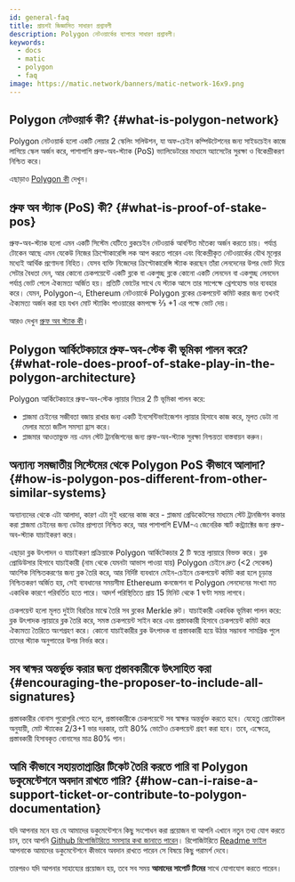```yaml
---
id: general-faq
title: প্রায়শই জিজ্ঞাসিত সাধারণ প্রশ্নাবলী
description: Polygon নেটওয়ার্কের ব্যাপারে সাধারণ প্রশ্নাবলী।
keywords:
  - docs
  - matic
  - polygon
  - faq
image: https://matic.network/banners/matic-network-16x9.png
---
```


## Polygon নেটওয়ার্ক কী? {#what-is-polygon-network}

Polygon নেটওয়ার্ক হলো একটি লেয়ার 2 স্কেলিং সলিউশন, যা অফ-চেইন কম্পিউটেশনের জন্য সাইডচেইন কাজে লাগিয়ে স্কেল অর্জন করে, পাশাপাশি প্রুফ-অব-স্ট্যাক (PoS) ভ্যালিডেটরের মাধ্যমে অ্যাসেটের সুরক্ষা ও বিকেন্দ্রীকরণ নিশ্চিত করে।

এছাড়াও [Polygon কী](/docs/home/polygon-basics/what-is-polygon) দেখুন।

## প্রুফ অব স্ট্যাক (PoS) কী? {#what-is-proof-of-stake-pos}

প্রুফ-অব-স্ট্যাক হলো এমন একটি সিস্টেম যেটিতে ব্লকচেইন নেটওয়ার্ক আবণ্টিত মতৈক্য অর্জন করতে চায়। পর্যাপ্ত টোকেন আছে এমন যেকেউ নিজের ক্রিপ্টোকারেন্সি লক আপ করতে পারেন এবং বিকেন্দ্রীকৃত নেটওয়ার্কের যৌথ মূল্যের মধ্যেই আর্থিক প্রণোদনা নিহিত। যেসব ব্যক্তি নিজেদের ক্রিপ্টোকারেন্সি স্ট্যাক করছেন তাঁরা লেনদেনের উপর ভোট দিয়ে সেটার বৈধতা দেন, আর কোনো চেকপয়েন্টে একটি ব্লকে বা একগুচ্ছ ব্লকে কোনো একটি লেনদেন বা একগুচ্ছ লেনদেন পর্যাপ্ত ভোট পেলে ঐক্যমত্য অর্জিত হয়। প্রতিটি ভোটের সাথে যে স্ট্যাক আসে তার সাপেক্ষে থ্রেশহোল্ড ভার ব্যবহার করে। যেমন, Polygon-এ, Ethereum নেটওয়ার্কে Polygon ব্লকের চেকপয়েন্ট কমিট করার জন্য তখনই ঐক্যমত্য অর্জন করা হয় যখন মোট স্ট্যাকিং পাওয়ারের কমপক্ষে ⅔ +1 এর পক্ষে ভোট দেয়।

আরও দেখুন [প্রুফ অব স্ট্যাক কী](/docs/home/polygon-basics/what-is-proof-of-stake)।

## Polygon আর্কিটেকচারে প্রুফ-অব-স্টেক কী ভূমিকা পালন করে? {#what-role-does-proof-of-stake-play-in-the-polygon-architecture}

Polygon আর্কিটেকচারে প্রুফ-অব-স্টেক ল্যায়ার নিচের 2 টি ভূমিকা পালন করে:

* প্লাজমা চেইনের সজীবতা বজায় রাখার জন্য একটি ইনসেন্টিভাইজেশন ল্যায়ার হিসাবে কাজ করে, মূলত ডেটা না মেলার মতো জটিল সমস্যা হ্রাস করে।
* প্লাজমার আওতাভুক্ত নয় এমন স্টেট ট্রানজিশনের জন্য প্রুফ-অব-স্ট্যাক সুরক্ষা নিশ্চয়তা বাস্তবায়ন করুন।

## অন্যান্য সমজাতীয় সিস্টেমের থেকে Polygon PoS কীভাবে আলাদা? {#how-is-polygon-pos-different-from-other-similar-systems}

অন্যান্যদের থেকে এটা আলাদা, কারণ এটা দুই ধরনের কাজ করে - প্লাজমা প্রেডিকেটসের মাধ্যমে স্টেট ট্রানজিশন কভার করা প্লাজমা চেইনের জন্য ডেটার প্রাপ্যতা নিশ্চিত করে, আর পাশাপাশি EVM-এ জেনেরিক স্মার্ট কন্ট্র্যাক্টের জন্য প্রুফ-অব-স্ট্যাক যাচাইকরণ করে।

এছাড়া ব্লক উৎপাদন ও যাচাইকরণ প্রক্রিয়াকে Polygon আর্কিটেকচার 2 টি স্বতন্ত্র ল্যায়ারে বিভক্ত করে। ব্লক প্রোডিউসার হিসাবে যাচাইকারী (নাম থেকে যেমনটা আভাস পাওয়া যায়) Polygon চেইনে দ্রুত (<2 সেকেন্ড) আংশিক নিশ্চিতকরণের জন্য ব্লক তৈরি করে, আর নির্দিষ্ট ব্যবধানে মেইন-চেইনে চেকপয়েন্ট কমিট করা হলে চূড়ান্ত নিশ্চিতকরণ অর্জিত হয়, সেই ব্যবধানের সময়সীমা Ethereum কনজেশন বা Polygon লেনদেনের সংখ্যা মত একাধিক কারণে পরিবর্তিত হতে পারে। আদর্শ পরিস্থিতিতে প্রায় 15 মিনিট থেকে 1 ঘণ্টা সময় লাগবে।

চেকপয়েন্ট হলো মূলত দুইটা বিরতির মাঝে তৈরি সব ব্লকের Merkle রুট। যাচাইকারী একাধিক ভূমিকা পালন করে: ব্লক উৎপাদক ল্যায়ারে ব্লক তৈরি করে, সমস্ত চেকপয়েন্ট সাইন করে এবং প্রস্তাবকারী হিসাবে চেকপয়েন্ট কমিট করে ঐক্যমত্য তৈরিতে অংশগ্রহণ করে। কোনো যাচাইকারীর ব্লক উৎপাদক বা প্রস্তাবকারী হয়ে উঠার সম্ভাবনা সামগ্রিক পুলে তাদের স্ট্যাক অনুপাতের উপর নির্ভর করে।

## সব স্বাক্ষর অন্তর্ভুক্ত করার জন্য প্রস্তাবকারীকে উৎসাহিত করা {#encouraging-the-proposer-to-include-all-signatures}

প্রস্তাবকারীর বোনাস পুরোপুরি পেতে হলে, প্রস্তাবকারীকে চেকপয়েন্টে সব স্বাক্ষর অন্তর্ভুক্ত করতে হবে। যেহেতু প্রোটোকল অনুযায়ী, মোট স্ট্যাকের 2/3+1 ভার দরকার, তাই 80% ভোটেও চেকপয়েন্ট গ্রহণ করা হবে। তবে, এক্ষেত্রে, প্রস্তাবকারী হিসাবকৃত বোনাসের মাত্র 80% পান।

## আমি কীভাবে সহায়তাপ্রাপ্তির টিকেট তৈরি করতে পারি বা Polygon ডকুমেন্টেশনে অবদান রাখতে পারি? {#how-can-i-raise-a-support-ticket-or-contribute-to-polygon-documentation}
যদি আপনার মনে হয় যে আমাদের ডকুমেন্টেশনে কিছু সংশোধন করা প্রয়োজন বা আপনি এখানে নতুন তথ্য যোগ করতে চান, তবে আপনি [Github রিপোজিটরিতে সমস্যার কথা জানাতে পারেন](https://github.com/maticnetwork/matic.js/issues)। রিপোজিটরিতে [Readme ফাইল](https://github.com/maticnetwork/matic-docs/blob/master/README.md) আপনাকে আমাদের ডকুমেন্টেশনে কীভাবে অবদান রাখতে পারেন সে বিষয়ে কিছু পরামর্শ দেবে।

তারপরও যদি আপনার সাহায্যের প্রয়োজন হয়, তবে সব সময় **আমাদের সাপোর্ট টিমের** সাথে যোগাযোগ করতে পারেন।
